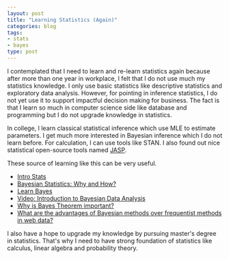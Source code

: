 ```yaml
---
layout: post
title: "Learning Statistics (Again)"
categories: blog
tags:
- stats
- bayes
type: post
---
```


I contemplated that I need to learn and re-learn statistics again because after more than one year in workplace, I felt that I do not use much my statistics knowledge. I only use basic statistics like descriptive statistics and exploratory data analysis. However, for pointing in inference statistics, I do not yet use it to support impactful decision making for business. The fact is that I learn so much in computer science side like database and programming but I do not upgrade knowledge in statistics.

In college, I learn classical statistical inference which use MLE to estimate parameters. I get much more interested in Bayesian inference which I do not learn before. For calculation, I can use tools like STAN. I also found out nice statistical open-source tools named [JASP](https://jasp-stats.org/).

These source of learning like this can be very useful.

- [Intro Stats](https://github.com/fdabl/Intro-Stats)
- [Bayesian Statistics: Why and How?](http://blog.efpsa.org/2015/08/03/bayesian-statistics-why-and-how/)
- [Learn Bayes](https://learnbayes.org/)
- [Video: Introduction to Bayesian Data Analysis](http://sumsar.net/blog/2017/02/introduction-to-bayesian-data-analysis-part-one/)
- [Why is Bayes Theorem important?](https://www.quora.com/Why-is-Bayes-Theorem-important)
- [What are the advantages of Bayesian methods over frequentist methods in web data?](https://www.quora.com/What-are-the-advantages-of-Bayesian-methods-over-frequentist-methods-in-web-data)

I also have a hope to upgrade my knowledge by pursuing master's degree in statistics. That's why I need to have strong foundation of statistics like calculus, linear algebra and probability theory. 



